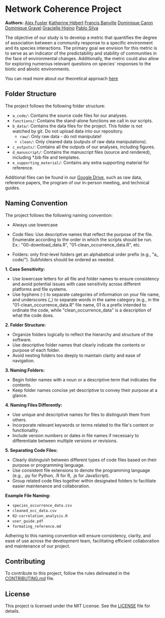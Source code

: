 # Network Coherence Project

**Authors:**
[Alex Fuster](https://github.com/Alex-Fuster)
[Katherine Hébert](https://github.com/katherinehebert)
[Francis Banville](https://github.com/FrancisBanville)
[Dominique Caron](https://github.com/DominiqueCaron)
[Dominique Gravel](https://github.com/DominiqueGravel)
[Gracielle Higino](https://github.com/graciellehigino)
[Pablo Silva](https://github.com/tutudocerrado)

The objective of our study is to develop a metric that quantifies the degree of association between a community response to a specific environment and its species interactions. The primary goal we envision for this metric is to serve as an indicator of the predictability and stability of communities in the face of environmental changes. Additionally, the metric could also allow for exploring numerous relevant questions on species' responses to the biotic and abiotic environments.

You can read more about our theoretical approach [here](https://github.com/Alex-Fuster/network_coherence/blob/main/e_supporting_material/network_coherence_12feb24.Rmd)

## Folder Structure

The project follows the following folder structure:


- `a_code/`: Contains the source code files for our analyses.
 - `functions/`: Contains the stand-alone functions we call in our scripts.
- `b_data/`: Contains the data files for the project. This folder is not watched by git. Do not upload data into our repository. 
    - `raw/`: Only raw data - do not manipulate! 
    - `clean/`: Only cleaned data (outputs of raw data manipulations).
- `c_outputs/`: Contains all the outputs of our analyses, including figures.
- `d_manuscript/`: Contains the manuscript files (source and rendered), including *.bib file and templates.
- `e_supporting_material/`: Contains any extra supporting material for reference.

Additional files can be found in our [Google Drive](https://drive.google.com/drive/folders/1pmDwl0QXEWIqchEwgF7LnLsoww7ru1QV?usp=sharing), such as raw data, reference papers, the program of our in-person meeting, and technical guides.


## Naming Convention

The project follows the following naming convention:

- Always use lowercase

- Code files: Use descriptive names that reflect the purpose of the file. Enumerate according to the order in which the scripts should be run. Ex.: "00-download_data.R", "01-clean_occurrence_data.R", etc.

- Folders: only first-level folders get an alphabetical order prefix (e.g., "a_ code/"). Subfolders should be ordered as needed.


**1. Case Sensitivity:**
   - Use lowercase letters for all file and folder names to ensure consistency and avoid potential issues with case sensitivity across different platforms and file systems.
   - Use hyphens (-) to separate categories of information on your file name, and underscores (_) to separate words in the same category (e.g., in the "01-clean_occurrence_data.R" file name, 01 is a prefix intended to ordinate the code, while "clean_occurrence_data" is a description of what the code does. 

**2. Folder Structure:**
   - Organize folders logically to reflect the hierarchy and structure of the software.
   - Use descriptive folder names that clearly indicate the contents or purpose of each folder.
   - Avoid nesting folders too deeply to maintain clarity and ease of navigation. 

**3. Naming Folders:**
   - Begin folder names with a noun or a descriptive term that indicates the contents.
   - Keep folder names concise yet descriptive to convey their purpose at a glance.

**4. Naming Files Differently:**
   - Use unique and descriptive names for files to distinguish them from others.
   - Incorporate relevant keywords or terms related to the file's content or functionality.
   - Include version numbers or dates in file names if necessary to differentiate between multiple versions or revisions.

**5. Separating Code Files:**
   - Clearly distinguish between different types of code files based on their purpose or programming language.
   - Use consistent file extensions to denote the programming language (e.g., .py for Python, .R for R, .js for JavaScript).
   - Group related code files together within designated folders to facilitate easier maintenance and collaboration.

**Example File Naming:**

- `species_occurrence_data.csv`
- `cleaned_occ_data.csv`
- `02-correlation_analysis.R`
- `user_guide.pdf`
- `formating_reference.md`

Adhering to this naming convention will ensure consistency, clarity, and ease of use across the development team, facilitating efficient collaboration and maintenance of our project.


## Contributing

To contribute to this project, follow the rules delineated in the [CONTRIBUTING.md](CONTRIBUTING.md) file.

## License

This project is licensed under the MIT License. See the [LICENSE](LICENSE) file for details.
